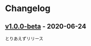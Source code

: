 # Changelog

## [v1.0.0-beta](https://github.com/NanJ-Dev/TorrentsHistory/releases/tag/v1.0.0-beta) - 2020-06-24
とりあえずリリース
